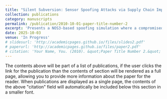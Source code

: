 ```yaml
---
title: "Silent Subversion: Sensor Spoofing Attacks via Supply Chain Implants in Satellite Systems"
collection: publications
category: manuscripts
permalink: /publication/2010-10-01-paper-title-number-2
excerpt: 'Presents a NOS3-based spoofing simulation where a compromised satellite component generates false telemetry accepted as legitimate by ground control.'
date: 2025-10-03
venue: 'In Progress'
# slidesurl: 'http://academicpages.github.io/files/slides2.pdf'
# paperurl: 'http://academicpages.github.io/files/paper2.pdf'
# citation: 'Your Name, You. (2010). &quot;Paper Title Number 2.&quot; <i>Journal 1</i>. 1(2).'
---
```


The contents above will be part of a list of publications, if the user clicks the link for the publication than the contents of section will be rendered as a full page, allowing you to provide more information about the paper for the reader. When publications are displayed as a single page, the contents of the above "citation" field will automatically be included below this section in a smaller font.